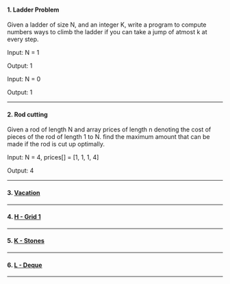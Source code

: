 #### 1. Ladder Problem

Given a ladder of size N, and an integer K, write a program to compute numbers
ways to climb the ladder if you can take a jump of atmost k at every step.

Input:
N = 1

Output: 1

Input:
N = 0

Output: 1

---

#### 2. Rod cutting

Given a rod of length N and array prices of length n denoting the cost of pieces of the rod of length 1 to N. find the maximum amount that can be made if the rod is cut up optimally.

Input:
N = 4, prices[] = [1, 1, 1, 4]

Output: 4

---

#### 3. [ Vacation ](https://atcoder.jp/contests/dp/tasks/dp_cs)

---

#### 4. [ H - Grid 1 ](https://atcoder.jp/contests/dp/tasks/dp_h)

---

#### 5. [ K - Stones ](https://atcoder.jp/contests/dp/tasks/dp_k)

---

#### 6. [ L - Deque ](https://atcoder.jp/contests/dp/tasks/dp_l)

---
